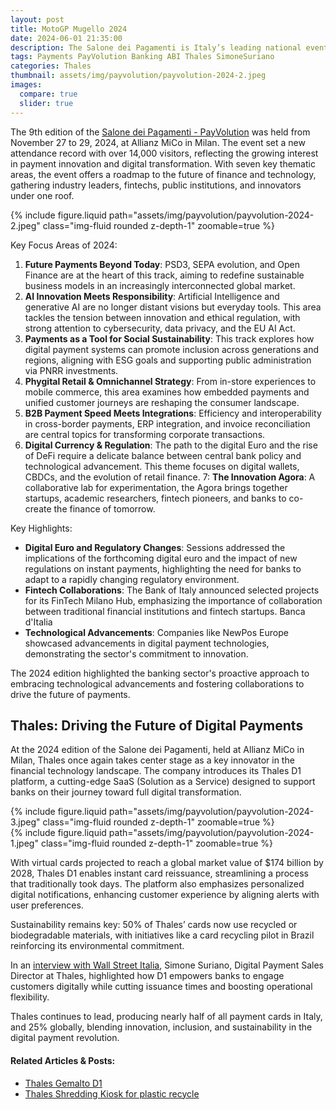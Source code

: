 ```yaml
---
layout: post
title: MotoGP Mugello 2024
date: 2024-06-01 21:35:00
description: The Salone dei Pagamenti is Italy’s leading national event on payments and innovation, promoted by ABI and organized by ABIServizi. 
tags: Payments PayVolution Banking ABI Thales SimoneSuriano
categories: Thales
thumbnail: assets/img/payvolution/payvolution-2024-2.jpeg
images:
  compare: true
  slider: true
---
```


The 9th edition of the [Salone dei Pagamenti - PayVolution](https://www.salonedeipagamenti.com/en) was held from November 27 to 29, 2024, at Allianz MiCo in Milan. The event set a new attendance record with over 14,000 visitors, reflecting the growing interest in payment innovation and digital transformation. With seven key thematic areas, the event offers a roadmap to the future of finance and technology, gathering industry leaders, fintechs, public institutions, and innovators under one roof.

<div class="row mt-3">
    <div class="col-sm mt-3 mt-md-0">
        {% include figure.liquid path="assets/img/payvolution/payvolution-2024-2.jpeg" class="img-fluid rounded z-depth-1" zoomable=true %}
    </div>
</div>

Key Focus Areas of 2024:
1. **Future Payments Beyond Today**: PSD3, SEPA evolution, and Open Finance are at the heart of this track, aiming to redefine sustainable business models in an increasingly interconnected global market.
2. **AI Innovation Meets Responsibility**: Artificial Intelligence and generative AI are no longer distant visions but everyday tools. This area tackles the tension between innovation and ethical regulation, with strong attention to cybersecurity, data privacy, and the EU AI Act.
3. **Payments as a Tool for Social Sustainability**: This track explores how digital payment systems can promote inclusion across generations and regions, aligning with ESG goals and supporting public administration via PNRR investments.
4. **Phygital Retail & Omnichannel Strategy**: From in-store experiences to mobile commerce, this area examines how embedded payments and unified customer journeys are reshaping the consumer landscape.
5. **B2B Payment Speed Meets Integrations**: Efficiency and interoperability in cross-border payments, ERP integration, and invoice reconciliation are central topics for transforming corporate transactions.
6. **Digital Currency & Regulation**: The path to the digital Euro and the rise of DeFi require a delicate balance between central bank policy and technological advancement. This theme focuses on digital wallets, CBDCs, and the evolution of retail finance.
7: **The Innovation Agora**: A collaborative lab for experimentation, the Agora brings together startups, academic researchers, fintech pioneers, and banks to co-create the finance of tomorrow.

Key Highlights:
- **Digital Euro and Regulatory Changes**: Sessions addressed the implications of the forthcoming digital euro and the impact of new regulations on instant payments, highlighting the need for banks to adapt to a rapidly changing regulatory environment. 
- **Fintech Collaborations**: The Bank of Italy announced selected projects for its FinTech Milano Hub, emphasizing the importance of collaboration between traditional financial institutions and fintech startups. 
Banca d'Italia
- **Technological Advancements**: Companies like NewPos Europe showcased advancements in digital payment technologies, demonstrating the sector's commitment to innovation. 

The 2024 edition highlighted the banking sector's proactive approach to embracing technological advancements and fostering collaborations to drive the future of payments.

## Thales: Driving the Future of Digital Payments

At the 2024 edition of the Salone dei Pagamenti, held at Allianz MiCo in Milan, Thales once again takes center stage as a key innovator in the financial technology landscape. The company introduces its Thales D1 platform, a cutting-edge SaaS (Solution as a Service) designed to support banks on their journey toward full digital transformation.

<div class="row mt-3">
    <div class="col-sm mt-3 mt-md-0">
        {% include figure.liquid path="assets/img/payvolution/payvolution-2024-3.jpeg" class="img-fluid rounded z-depth-1" zoomable=true %}
    </div>
    <div class="col-sm mt-3 mt-md-0">
        {% include figure.liquid path="assets/img/payvolution/payvolution-2024-1.jpeg" class="img-fluid rounded z-depth-1" zoomable=true %}
    </div>
</div>

With virtual cards projected to reach a global market value of $174 billion by 2028, Thales D1 enables instant card reissuance, streamlining a process that traditionally took days. The platform also emphasizes personalized digital notifications, enhancing customer experience by aligning alerts with user preferences.

Sustainability remains key: 50% of Thales’ cards now use recycled or biodegradable materials, with initiatives like a card recycling pilot in Brazil reinforcing its environmental commitment.

In an [interview with Wall Street Italia](https://www.youtube.com/watch?v=Er9_SSkzsVU), Simone Suriano, Digital Payment Sales Director at Thales, highlighted how D1 empowers banks to engage customers digitally while cutting issuance times and boosting operational flexibility.

Thales continues to lead, producing nearly half of all payment cards in Italy, and 25% globally, blending innovation, inclusion, and sustainability in the digital payment revolution.

#### Related Articles & Posts:
- [Thales Gemalto D1](https://www.linkedin.com/posts/thalesdis_payvolution-thales-payment-activity-7270497162197700609-uvTg?utm_source=share&utm_medium=member_desktop&rcm=ACoAACxgzQ8Bq5FHZyEgJi8NtmD4k7flyizdcd0)
- [Thales Shredding Kiosk for plastic recycle](https://www.linkedin.com/posts/activity-7267594304372555779-pJjR?utm_source=share&utm_medium=member_desktop&rcm=ACoAACxgzQ8Bq5FHZyEgJi8NtmD4k7flyizdcd0)




